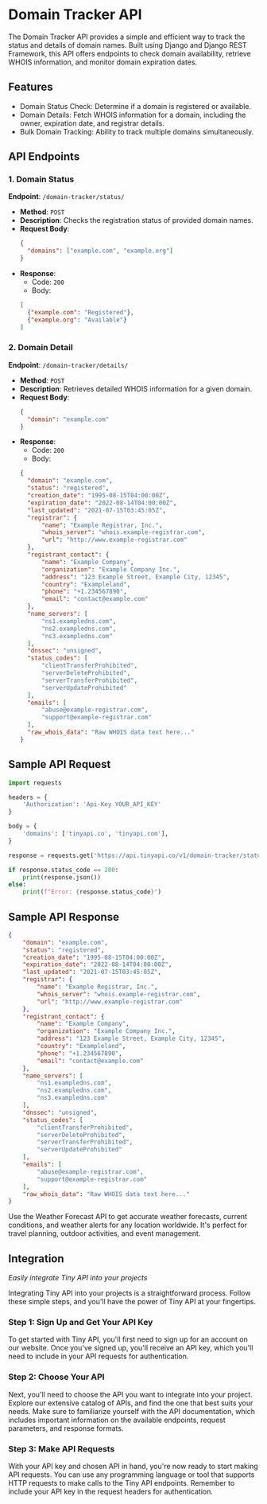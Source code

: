 # Domain Tracker API
The Domain Tracker API provides a simple and efficient way to track the status and details of domain names. Built using Django and Django REST Framework, this API offers endpoints to check domain availability, retrieve WHOIS information, and monitor domain expiration dates.

## Features
- Domain Status Check: Determine if a domain is registered or available.
- Domain Details: Fetch WHOIS information for a domain, including the owner, expiration date, and registrar details.
- Bulk Domain Tracking: Ability to track multiple domains simultaneously.

## API Endpoints

### 1. Domain Status

**Endpoint**: `/domain-tracker/status/`

- **Method**: `POST`
- **Description**: Checks the registration status of provided domain names.
- **Request Body**:
  ```json
  {
    "domains": ["example.com", "example.org"]
  }
  ```
- **Response**: 
  - Code: `200`
  - Body: 
  ```json
  [
    {"example.com": "Registered"},
    {"example.org": "Available"}
  ]
  ``` 

### 2. Domain Detail

**Endpoint**: `/domain-tracker/details/`

- **Method**: `POST`
- **Description**: Retrieves detailed WHOIS information for a given domain.
- **Request Body**:
  ```json
  {
    "domain": "example.com"
  }
  ```
- **Response**: 
  - Code: `200`
  - Body: 
  ```json
  {
    "domain": "example.com",
    "status": "registered",
    "creation_date": "1995-08-15T04:00:00Z",
    "expiration_date": "2022-08-14T04:00:00Z",
    "last_updated": "2021-07-15T03:45:05Z",
    "registrar": {
        "name": "Example Registrar, Inc.",
        "whois_server": "whois.example-registrar.com",
        "url": "http://www.example-registrar.com"
    },
    "registrant_contact": {
        "name": "Example Company",
        "organization": "Example Company Inc.",
        "address": "123 Example Street, Example City, 12345",
        "country": "Exampleland",
        "phone": "+1.234567890",
        "email": "contact@example.com"
    },
    "name_servers": [
        "ns1.exampledns.com",
        "ns2.exampledns.com",
        "ns3.exampledns.com"
    ],
    "dnssec": "unsigned",
    "status_codes": [
        "clientTransferProhibited",
        "serverDeleteProhibited",
        "serverTransferProhibited",
        "serverUpdateProhibited"
    ],
    "emails": [
        "abuse@example-registrar.com",
        "support@example-registrar.com"
    ],
    "raw_whois_data": "Raw WHOIS data text here..."
  }
  ``` 

## Sample API Request

```python
import requests

headers = {
    'Authorization': 'Api-Key YOUR_API_KEY'
}

body = {
    'domains': ['tinyapi.co', 'tinyapi.com'],
}

response = requests.get('https://api.tinyapi.co/v1/domain-tracker/status/', headers=headers, body=body)

if response.status_code == 200:
    print(response.json())
else:
    print(f"Error: {response.status_code}")
```

## Sample API Response

```json
{
    "domain": "example.com",
    "status": "registered",
    "creation_date": "1995-08-15T04:00:00Z",
    "expiration_date": "2022-08-14T04:00:00Z",
    "last_updated": "2021-07-15T03:45:05Z",
    "registrar": {
        "name": "Example Registrar, Inc.",
        "whois_server": "whois.example-registrar.com",
        "url": "http://www.example-registrar.com"
    },
    "registrant_contact": {
        "name": "Example Company",
        "organization": "Example Company Inc.",
        "address": "123 Example Street, Example City, 12345",
        "country": "Exampleland",
        "phone": "+1.234567890",
        "email": "contact@example.com"
    },
    "name_servers": [
        "ns1.exampledns.com",
        "ns2.exampledns.com",
        "ns3.exampledns.com"
    ],
    "dnssec": "unsigned",
    "status_codes": [
        "clientTransferProhibited",
        "serverDeleteProhibited",
        "serverTransferProhibited",
        "serverUpdateProhibited"
    ],
    "emails": [
        "abuse@example-registrar.com",
        "support@example-registrar.com"
    ],
    "raw_whois_data": "Raw WHOIS data text here..."
}
```

Use the Weather Forecast API to get accurate weather forecasts, current conditions, and weather alerts for any location worldwide. It's perfect for travel planning, outdoor activities, and event management.

## Integration

_Easily integrate Tiny API into your projects_

Integrating Tiny API into your projects is a straightforward process. Follow these simple steps, and you'll have the power of Tiny API at your fingertips.

### Step 1: Sign Up and Get Your API Key

To get started with Tiny API, you'll first need to sign up for an account on our website. Once you've signed up, you'll receive an API key, which you'll need to include in your API requests for authentication.

### Step 2: Choose Your API

Next, you'll need to choose the API you want to integrate into your project. Explore our extensive catalog of APIs, and find the one that best suits your needs. Make sure to familiarize yourself with the API documentation, which includes important information on the available endpoints, request parameters, and response formats.

### Step 3: Make API Requests

With your API key and chosen API in hand, you're now ready to start making API requests. You can use any programming language or tool that supports HTTP requests to make calls to the Tiny API endpoints. Remember to include your API key in the request headers for authentication.

